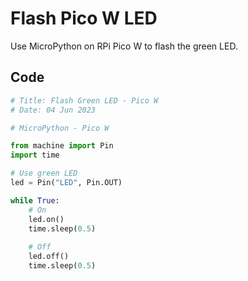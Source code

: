# Flash Pico W LED

Use MicroPython on RPi Pico W to flash the green LED.

## Code

``` python
# Title: Flash Green LED - Pico W
# Date: 04 Jun 2023

# MicroPython - Pico W

from machine import Pin
import time

# Use green LED
led = Pin("LED", Pin.OUT)

while True:
    # On
    led.on()
    time.sleep(0.5)
    
    # Off
    led.off()
    time.sleep(0.5)
```
